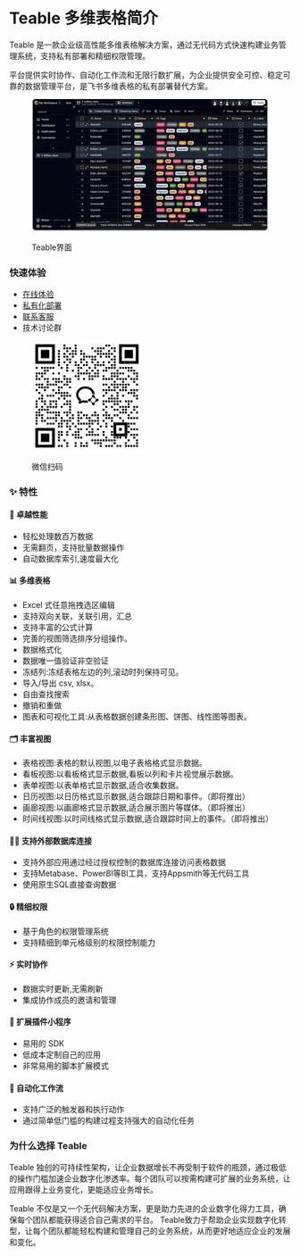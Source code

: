 # Teable 多维表格简介

Teable 是一款企业级高性能多维表格解决方案，通过无代码方式快速构建业务管理系统，支持私有部署和精细权限管理。

平台提供实时协作、自动化工作流和无限行数扩展，为企业提供安全可控、稳定可靠的数据管理平台，是飞书多维表格的私有部署替代方案。

<figure><img src=".gitbook/assets/image (7) (1) (1).png" alt=""><figcaption><p>Teable界面</p></figcaption></figure>



### 快速体验

* [在线体验](https://app.teable.cn)
* [私有化部署](broken-reference)
* [联系客服](https://app.teable.cn/share/shrg1ljiQXm4goJ7Cu9/view)
* 技术讨论群&#x20;

<div align="left">

<figure><img src=".gitbook/assets/image (87).png" alt="" width="198"><figcaption><p>微信扫码</p></figcaption></figure>

</div>

### ✨ 特性

#### 🚀 卓越性能

* 轻松处理数百万数据
* 无需翻页，支持批量数据操作
* 自动数据库索引,速度最大化

#### 📊 多维表格

* Excel 式任意拖拽选区编辑
* 支持双向关联，关联引用，汇总
* 支持丰富的公式计算
* 完善的视图筛选排序分组操作。
* 数据格式化
* 数据唯一值验证非空验证
* 冻结列:冻结表格左边的列,滚动时列保持可见。
* 导入/导出 csv, xlsx。
* 自由查找搜索
* 撤销和重做
* 图表和可视化工具:从表格数据创建条形图、饼图、线性图等图表。

#### 🗂️ 丰富视图

* 表格视图:表格的默认视图,以电子表格格式显示数据。
* 看板视图:以看板格式显示数据,看板以列和卡片视觉展示数据。
* 表单视图:以表单格式显示数据,适合收集数据。
* 日历视图:以日历格式显示数据,适合跟踪日期和事件。（即将推出）
* 画廊视图:以画廊格式显示数据,适合展示图片等媒体。（即将推出）
* 时间线视图:以时间线格式显示数据,适合跟踪时间上的事件。（即将推出）

#### 👨‍💻 支持外部数据库连接

* 支持外部应用通过经过授权控制的数据库连接访问表格数据
* 支持Metabase、PowerBI等BI工具，支持Appsmith等无代码工具
* 使用原生SQL直接查询数据

#### 🔒 精细权限

* 基于角色的权限管理系统
* 支持精细到单元格级别的权限控制能力

#### ⚡️ 实时协作

* 数据实时更新,无需刷新
* 集成协作成员的邀请和管理

#### 🧩 扩展插件小程序

* 易用的 SDK
* 低成本定制自己的应用
* 非常易用的脚本扩展模式

#### 🤖 自动化工作流

* 支持广泛的触发器和执行动作
* 通过简单低门槛的构建过程支持强大的自动化任务

### 为什么选择 Teable

Teable 独创的可持续性架构，让企业数据增长不再受制于软件的瓶颈，通过极低的操作门槛加速企业数字化渗透率。每个团队可以按需构建可扩展的业务系统，让应用跟得上业务变化，更能适应业务增长。

Teable 不仅是又一个无代码解决方案，更是助力先进的企业数字化得力工具，确保每个团队都能获得适合自己需求的平台。 Teable致力于帮助企业实现数字化转型，让每个团队都能轻松构建和管理自己的业务系统，从而更好地适应企业的发展和变化。

